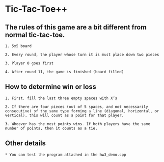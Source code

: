 # Tic-Tac-Toe++


## The rules of this game are a bit different from normal tic-tac-toe.

	1. 5x5 board

	2. Every round, the player whose turn it is must place down two pieces

	3. Player O goes first

	4. After round 11, the game is finished (board filled)


## How to determine win or loss

	1. First, fill the last three empty spaces with X’s

	2. If there are four pieces (out of 5 spaces, and not necessarily consecutive) of the same type forming a line (diagonal, horizontal, or vertical), this will count as a point for that player.

	3. Whoever has the most points wins. If both players have the same number of points, then it counts as a tie.

## Other details

	* You can test the program attached in the hw3_demo.cpp
